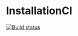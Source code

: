 # InstallationCI
[![Build status](https://ci.appveyor.com/api/projects/status/d4fm0w481djl29n1?svg=true)](https://ci.appveyor.com/project/Chebykina-Xenia/pageobjects)
